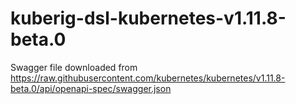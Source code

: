 # kuberig-dsl-kubernetes-v1.11.8-beta.0

Swagger file downloaded from https://raw.githubusercontent.com/kubernetes/kubernetes/v1.11.8-beta.0/api/openapi-spec/swagger.json
